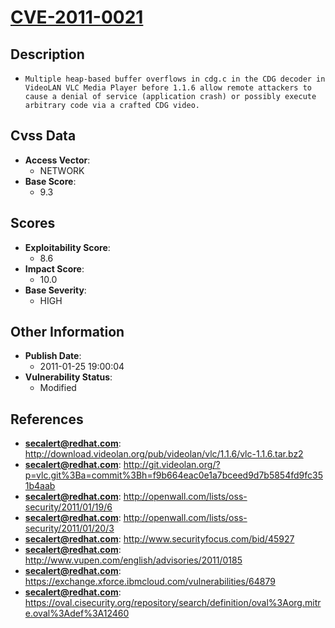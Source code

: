 
# [CVE-2011-0021](http://download.videolan.org/pub/videolan/vlc/1.1.6/vlc-1.1.6.tar.bz2)

## Description

- `Multiple heap-based buffer overflows in cdg.c in the CDG decoder in VideoLAN VLC Media Player before 1.1.6 allow remote attackers to cause a denial of service (application crash) or possibly execute arbitrary code via a crafted CDG video.`

## Cvss Data

- **Access Vector**:
  - NETWORK
- **Base Score**:
  - 9.3

## Scores

- **Exploitability Score**:
  - 8.6
- **Impact Score**:
  - 10.0
- **Base Severity**:
  - HIGH

## Other Information

- **Publish Date**:
  - 2011-01-25 19:00:04
- **Vulnerability Status**:
  - Modified

## References

- **secalert@redhat.com**: http://download.videolan.org/pub/videolan/vlc/1.1.6/vlc-1.1.6.tar.bz2
- **secalert@redhat.com**: http://git.videolan.org/?p=vlc.git%3Ba=commit%3Bh=f9b664eac0e1a7bceed9d7b5854fd9fc351b4aab
- **secalert@redhat.com**: http://openwall.com/lists/oss-security/2011/01/19/6
- **secalert@redhat.com**: http://openwall.com/lists/oss-security/2011/01/20/3
- **secalert@redhat.com**: http://www.securityfocus.com/bid/45927
- **secalert@redhat.com**: http://www.vupen.com/english/advisories/2011/0185
- **secalert@redhat.com**: https://exchange.xforce.ibmcloud.com/vulnerabilities/64879
- **secalert@redhat.com**: https://oval.cisecurity.org/repository/search/definition/oval%3Aorg.mitre.oval%3Adef%3A12460
